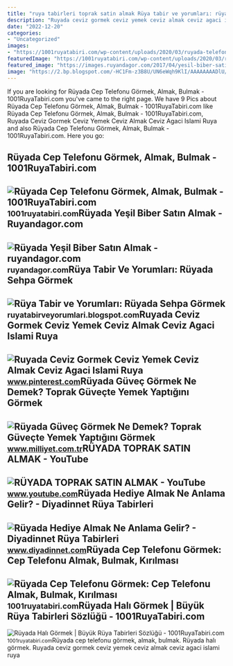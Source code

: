 ```yaml
---
title: "ruya tabirleri toprak satin almak Rüya tabir ve yorumları: rüyada sehpa görmek"
description: "Ruyada ceviz gormek ceviz yemek ceviz almak ceviz agaci islami ruya"
date: "2022-12-20"
categories:
- "Uncategorized"
images:
- "https://1001ruyatabiri.com/wp-content/uploads/2020/03/ruyada-telefon-gormek-telefon-bulmak-telefon-kirilmasi-ruyada-telefon-almak-diyanet-ruya-tabirleri-ne-demek-768x340.jpg"
featuredImage: "https://1001ruyatabiri.com/wp-content/uploads/2020/03/ruyada-telefon-gormek-telefon-bulmak-telefon-kirilmasi-ruyada-telefon-almak-diyanet-ruya-tabirleri-ne-demek-768x340.jpg"
featured_image: "https://images.ruyandagor.com/2017/04/yesil-biber-satin-almak-1338.jpg"
image: "https://2.bp.blogspot.com/-HC1Fm-z3B8U/UN6eWqh9KlI/AAAAAAAADlU/g6tjZNflbnE/s320/ruyada+sehpa+gormek+silmek+kirilmasi+almak+satin+beyaz+cam+kirik+tahta+kirmak+zigon+sehpa+ortusu+eski+antika+ruya+tabiri+tabirleri+gormek.gif"
---
```


If you are looking for Rüyada Cep Telefonu Görmek, Almak, Bulmak - 1001RuyaTabiri.com you've came to the right page. We have 9 Pics about Rüyada Cep Telefonu Görmek, Almak, Bulmak - 1001RuyaTabiri.com like Rüyada Cep Telefonu Görmek, Almak, Bulmak - 1001RuyaTabiri.com, Ruyada Ceviz Gormek Ceviz Yemek Ceviz Almak Ceviz Agaci Islami Ruya and also Rüyada Cep Telefonu Görmek, Almak, Bulmak - 1001RuyaTabiri.com. Here you go:

Rüyada Cep Telefonu Görmek, Almak, Bulmak - 1001RuyaTabiri.com
--------------------------------------------------------------

 ![Rüyada Cep Telefonu Görmek, Almak, Bulmak - 1001RuyaTabiri.com](https://1001ruyatabiri.com/wp-content/uploads/2020/03/ruyada-telefon-gormek-telefon-bulmak-telefon-kirilmasi-ruyada-telefon-almak-diyanet-ruya-tabirleri-ne-demek-768x340.jpg) <small>1001ruyatabiri.com</small>Rüyada Yeşil Biber Satın Almak - Ruyandagor.com
-----------------------------------------------

 ![Rüyada Yeşil Biber Satın Almak - ruyandagor.com](https://images.ruyandagor.com/2017/04/yesil-biber-satin-almak-1338.jpg) <small>ruyandagor.com</small>Rüya Tabir Ve Yorumları: Rüyada Sehpa Görmek
--------------------------------------------

 ![Rüya Tabir ve Yorumları: Rüyada Sehpa Görmek](https://2.bp.blogspot.com/-HC1Fm-z3B8U/UN6eWqh9KlI/AAAAAAAADlU/g6tjZNflbnE/s320/ruyada+sehpa+gormek+silmek+kirilmasi+almak+satin+beyaz+cam+kirik+tahta+kirmak+zigon+sehpa+ortusu+eski+antika+ruya+tabiri+tabirleri+gormek.gif) <small>ruyatabirveyorumlari.blogspot.com</small>Ruyada Ceviz Gormek Ceviz Yemek Ceviz Almak Ceviz Agaci Islami Ruya
-------------------------------------------------------------------

 ![Ruyada Ceviz Gormek Ceviz Yemek Ceviz Almak Ceviz Agaci Islami Ruya](https://i.pinimg.com/736x/43/7a/a8/437aa850cdf0e35e394178003579d953.jpg) <small>www.pinterest.com</small>Rüyada Güveç Görmek Ne Demek? Toprak Güveçte Yemek Yaptığını Görmek
-------------------------------------------------------------------

 ![Rüyada Güveç Görmek Ne Demek? Toprak Güveçte Yemek Yaptığını Görmek](https://i2.milimaj.com/i/milliyet/75/0x0/620a0d8986b24729b4f398ce.jpg) <small>www.milliyet.com.tr</small>RÜYADA TOPRAK SATIN ALMAK - YouTube
-----------------------------------

 ![RÜYADA TOPRAK SATIN ALMAK - YouTube](https://i.ytimg.com/vi/lfc0MaP3vPE/maxresdefault.jpg) <small>www.youtube.com</small>Rüyada Hediye Almak Ne Anlama Gelir? - Diyadinnet Rüya Tabirleri
----------------------------------------------------------------

 ![Rüyada Hediye Almak Ne Anlama Gelir? - Diyadinnet Rüya Tabirleri](https://www.diyadinnet.com/d/ruya/ruyada-hediye-almak-ne-anlama-gelir-10488.jpg) <small>www.diyadinnet.com</small>Rüyada Cep Telefonu Görmek: Cep Telefonu Almak, Bulmak, Kırılması
-----------------------------------------------------------------

 ![Rüyada Cep Telefonu Görmek: Cep Telefonu Almak, Bulmak, Kırılması](https://1001ruyatabiri.com/wp-content/uploads/2020/03/ruyada-telefon-gormek-telefon-bulmak-telefon-kirilmasi-ruyada-telefon-almak-diyanet-ruya-tabirleri-1001ruyatabiri-ne-demek.jpg) <small>1001ruyatabiri.com</small>Rüyada Halı Görmek | Büyük Rüya Tabirleri Sözlüğü - 1001RuyaTabiri.com
----------------------------------------------------------------------

 ![Rüyada Halı Görmek | Büyük Rüya Tabirleri Sözlüğü - 1001RuyaTabiri.com](https://1001ruyatabiri.com/wp-content/uploads/2017/11/ruyada-hali-gormek-sermek-almak-temizlemek-silkelemek-buyuk-ruya-tabirleri-sozlugu-diyanet-1024x609.jpg) <small>1001ruyatabiri.com</small>Rüyada cep telefonu görmek, almak, bulmak. Rüyada halı görmek. Ruyada ceviz gormek ceviz yemek ceviz almak ceviz agaci islami ruya
